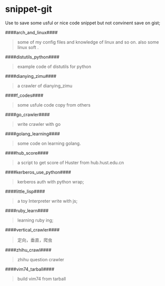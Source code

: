 snippet-git
===========

Use to save some usful or nice code snippet but not convinent save on gist;

####arch_and_linux####
> some of my config files and knowledge of linux and so on. 
    also some linux soft .

####distutils_python####
> example code of distutils for python

####dianying_zimu####
> a crawler of dianying_zimu

####f_codes####
> some usfule code copy from others

####go_crawler####
> write crawler with go

####golang_learning####
> some code on learning golang. 

####hub_score####
> a script to get score of Huster from hub.hust.edu.cn

####kerberos_use_python####
> kerberos auth with python wrap;

####little_lisp####
> a toy Interpreter write with js;

####ruby_learn####
> learning ruby ing;

####vertical_crawler####
> 定向，垂直，爬虫

####zhihu_crawl####
> zhihu question crawler

####vim74_tarball####
> build vim74 from tarball
